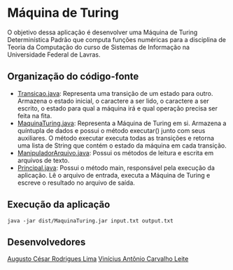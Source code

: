 # Máquina de Turing

O objetivo dessa aplicação é desenvolver uma Máquina de Turing Determinística Padrão que computa funções numéricas para a disciplina de Teoria da Computação do curso de Sistemas de Informação na Universidade Federal de Lavras.

## Organização do código-fonte
* [Transicao.java](./src/Transicao.java): Representa uma transição de um estado para outro. Armazena o estado inicial, o caractere a ser lido, o caractere a ser escrito, o estado para qual a máquina irá e qual operação precisa ser feita na fita.
* [MaquinaTuring.java](./src/MaquinaTuring.java): Representa a Máquina de Turing em si. Armazena a quíntupla de dados e possui o método executar() junto com seus auxiliares. O método executar executa todas as transições e retorna uma lista de String que contém o estado da máquina em cada transição.
* [ManipuladorArquivo.java](./src/ManipuladorArquivo.java): Possui os métodos de leitura e escrita em arquivos de texto.
* [Principal.java](./src/Principal.java): Possui o método main, responsável pela execução da aplicação. Lê o arquivo de entrada, executa a Máquina de Turing e escreve o resultado no arquivo de saída.

## Execução da aplicação
```
java -jar dist/MaquinaTuring.jar input.txt output.txt
```

## Desenvolvedores
[Augusto César Rodrigues Lima](https://github.com/augustolimald)
[Vinícius Antônio Carvalho Leite](https://github.com/Viniciud)
